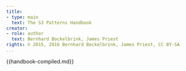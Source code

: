 ```yaml
---
title:
- type: main
  text: The S3 Patterns Handbook
creator:
- role: author
  text: Bernhard Bockelbrink, James Priest
rights: © 2015, 2016 Bernhard Bockelbrink, James Priest, CC BY-SA
...
```


{{handbook-compiled.md}}